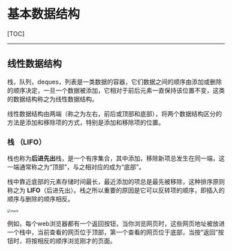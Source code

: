# 基本数据结构

[TOC]

---



## 线性数据结构

栈，队列，deques，列表是一类数据的容器，它们数据之间的顺序由添加或删除的顺序决定，一旦一个数据被添加，它相对于前后元素一直保持该位置不变，这类的数据结构称之为线性数据结构。

线性数据结构由两端（称之为左右，前后或顶部和底部），将两个数据结构区分的方法是添加和移除项的方式，特别是添加和移除项的位置。



### 栈 （LIFO）

栈也称为**后进先出**栈，是一个有序集合，其中添加，移除新项总发生在同一端，这一端通常称之为“顶部”，与之相对应的成为“底部”。

栈中靠近底部的元素存储时间最长，最近添加的项总是最先被移除，这种排序原则称之为 **LIFO**（后进先出）。栈之所以重要的原因是它可以反转项的顺序，即插入的顺序与删除的顺序相反。

<img src="https://tva1.sinaimg.cn/large/007S8ZIlgy1gjr2wik365j30y20fsn3k.jpg" alt="stack" style="zoom:50%;" />

例如，每个web浏览器都有一个返回按钮，当你浏览网页时，这些网页地址被放进一个栈中，当前查看的网页位于顶部，第一个查看的网页位于底部，当按“返回”按钮时，将按相反的顺序浏览刚才的页面。
